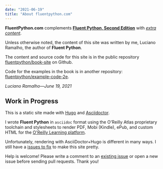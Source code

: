 ```yaml
---
date: "2021-06-19"
title: "About fluentpython.com"
---
```


**FluentPython.com** complements
**[Fluent Python, Second Edition](https://learning.oreilly.com/library/view/fluent-python-2nd/9781492056348/)**
with [_extra content_](/extra/).

Unless otherwise noted, the content of this site was written by me, Luciano Ramalho, the author of **Fluent Python**.

The content and source code for this site is in the public repository
[fluentpython/book-site](https://github.com/fluentpython/book-site)
on Github.

Code for the examples in the book is in another repository: [fluentpython/example-code-2e](https://github.com/fluentpython/example-code-2e).

*Luciano Ramalho—June 19, 2021*

## Work in Progress

This is a static site made with [Hugo](https://gohugo.io/) and [Asciidoctor](https://asciidoctor.org/).

I wrote **Fluent Python** in `asciidoc` format using the O'Reilly Atlas proprietary toolchain and stylesheets
to render PDF, Mobi (Kindle), ePub, and custom HTML for the
[O'Reilly Learning platform](https://learning.oreilly.com/library/view/fluent-python-2nd/9781492056348/).

Unfortunately, rendering with AsciiDoctor+Hugo is different in many ways.
I still have a [issues to fix](https://github.com/fluentpython/book-site/issues) to make this site pretty.

Help is welcome!
Please write a comment to an [existing issue](https://github.com/fluentpython/book-site/issues)
or open a new issue before sending pull requests.
Thank you!
